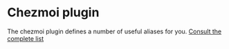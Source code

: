 # Chezmoi plugin

The chezmoi plugin defines a number of useful aliases for you. [Consult the complete list](./chezmoi.plugin.sh)
